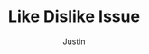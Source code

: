 ---
title: Like Dislike Issue
author: Justin
description: issue
courses: { csa: {week: 3} }
type: Tangibles
comments: true
---